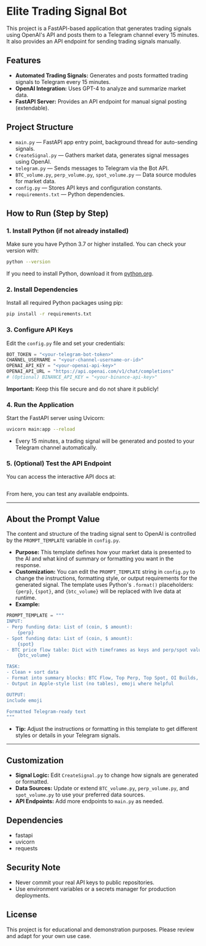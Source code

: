 # Elite Trading Signal Bot

This project is a FastAPI-based application that generates trading signals using OpenAI's API and posts them to a Telegram channel every 15 minutes. It also provides an API endpoint for sending trading signals manually.

## Features
- **Automated Trading Signals:** Generates and posts formatted trading signals to Telegram every 15 minutes.
- **OpenAI Integration:** Uses GPT-4 to analyze and summarize market data.
- **FastAPI Server:** Provides an API endpoint for manual signal posting (extendable).

## Project Structure
- `main.py` — FastAPI app entry point, background thread for auto-sending signals.
- `CreateSignal.py` — Gathers market data, generates signal messages using OpenAI.
- `telegram.py` — Sends messages to Telegram via the Bot API.
- `BTC_volume.py`, `perp_volume.py`, `spot_volume.py` — Data source modules for market data.
- `config.py` — Stores API keys and configuration constants.
- `requirements.txt` — Python dependencies.

## How to Run (Step by Step)

### 1. Install Python (if not already installed)
Make sure you have Python 3.7 or higher installed. You can check your version with:
```bash
python --version
```
If you need to install Python, download it from [python.org](https://www.python.org/downloads/).

### 2. Install Dependencies
Install all required Python packages using pip:
```bash
pip install -r requirements.txt
```

### 3. Configure API Keys
Edit the `config.py` file and set your credentials:
```python
BOT_TOKEN = "<your-telegram-bot-token>"
CHANNEL_USERNAME = "<your-channel-username-or-id>"
OPENAI_API_KEY = "<your-openai-api-key>"
OPENAI_API_URL = "https://api.openai.com/v1/chat/completions"
# (Optional) BINANCE_API_KEY = "<your-binance-api-key>"
```
**Important:** Keep this file secure and do not share it publicly!

### 4. Run the Application
Start the FastAPI server using Uvicorn:
```bash
uvicorn main:app --reload
```
- Every 15 minutes, a trading signal will be generated and posted to your Telegram channel automatically.

### 5. (Optional) Test the API Endpoint
You can access the interactive API docs at:
```
```
From here, you can test any available endpoints.

---

## About the Prompt Value

The content and structure of the trading signal sent to OpenAI is controlled by the `PROMPT_TEMPLATE` variable in `config.py`.

- **Purpose:** This template defines how your market data is presented to the AI and what kind of summary or formatting you want in the response.
- **Customization:** You can edit the `PROMPT_TEMPLATE` string in `config.py` to change the instructions, formatting style, or output requirements for the generated signal. The template uses Python's `.format()` placeholders: `{perp}`, `{spot}`, and `{btc_volume}` will be replaced with live data at runtime.
- **Example:**
```python
PROMPT_TEMPLATE = """
INPUT: 
- Perp funding data: List of (coin, $ amount):
    {perp}
- Spot funding data: List of (coin, $ amount):
    {spot}
- BTC price flow table: Dict with timeframes as keys and perp/spot values:
    {btc_volume}

TASK: 
- Clean + sort data
- Format into summary blocks: BTC Flow, Top Perp, Top Spot, OI Builds, TLDR
- Output in Apple-style list (no tables), emoji where helpful

OUTPUT:
include emoji

Formatted Telegram-ready text
"""
```
- **Tip:** Adjust the instructions or formatting in this template to get different styles or details in your Telegram signals.

---

## Customization
- **Signal Logic:** Edit `CreateSignal.py` to change how signals are generated or formatted.
- **Data Sources:** Update or extend `BTC_volume.py`, `perp_volume.py`, and `spot_volume.py` to use your preferred data sources.
- **API Endpoints:** Add more endpoints to `main.py` as needed.

## Dependencies
- fastapi
- uvicorn
- requests

## Security Note
- Never commit your real API keys to public repositories.
- Use environment variables or a secrets manager for production deployments.

## License
This project is for educational and demonstration purposes. Please review and adapt for your own use case. 